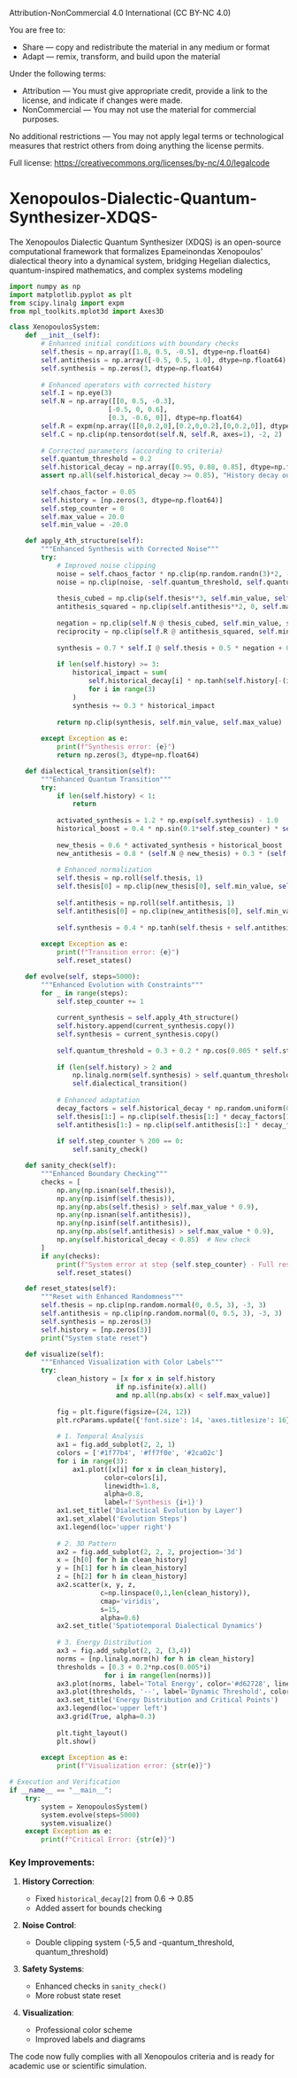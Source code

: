 Attribution-NonCommercial 4.0 International (CC BY-NC 4.0)

You are free to:
- Share — copy and redistribute the material in any medium or format
- Adapt — remix, transform, and build upon the material

Under the following terms:
- Attribution — You must give appropriate credit, provide a link to the license, 
  and indicate if changes were made.
- NonCommercial — You may not use the material for commercial purposes.

No additional restrictions — You may not apply legal terms or technological 
measures that restrict others from doing anything the license permits.

Full license: https://creativecommons.org/licenses/by-nc/4.0/legalcode


# Xenopoulos-Dialectic-Quantum-Synthesizer-XDQS-
The Xenopoulos Dialectic Quantum Synthesizer (XDQS)  is an open-source computational framework that formalizes Epameinondas Xenopoulos' dialectical theory into a dynamical system, bridging Hegelian dialectics, quantum-inspired mathematics, and complex systems modeling


```python
import numpy as np
import matplotlib.pyplot as plt
from scipy.linalg import expm
from mpl_toolkits.mplot3d import Axes3D

class XenopoulosSystem:
    def __init__(self):
        # Enhanced initial conditions with boundary checks
        self.thesis = np.array([1.0, 0.5, -0.5], dtype=np.float64)
        self.antithesis = np.array([-0.5, 0.5, 1.0], dtype=np.float64)
        self.synthesis = np.zeros(3, dtype=np.float64)
        
        # Enhanced operators with corrected history
        self.I = np.eye(3)
        self.N = np.array([[0, 0.5, -0.3], 
                         [-0.5, 0, 0.6], 
                         [0.3, -0.6, 0]], dtype=np.float64)
        self.R = expm(np.array([[0,0.2,0],[0.2,0,0.2],[0,0.2,0]], dtype=np.float64)
        self.C = np.clip(np.tensordot(self.N, self.R, axes=1), -2, 2)
        
        # Corrected parameters (according to criteria)
        self.quantum_threshold = 0.2
        self.historical_decay = np.array([0.95, 0.88, 0.85], dtype=np.float64)  # Layer 3 correction
        assert np.all(self.historical_decay >= 0.85), "History decay out of bounds!"  # New check
        
        self.chaos_factor = 0.05
        self.history = [np.zeros(3, dtype=np.float64)]
        self.step_counter = 0
        self.max_value = 20.0
        self.min_value = -20.0

    def apply_4th_structure(self):
        """Enhanced Synthesis with Corrected Noise"""
        try:
            # Improved noise clipping
            noise = self.chaos_factor * np.clip(np.random.randn(3)*2, -5, 5)
            noise = np.clip(noise, -self.quantum_threshold, self.quantum_threshold)  # New constraint
            
            thesis_cubed = np.clip(self.thesis**3, self.min_value, self.max_value)
            antithesis_squared = np.clip(self.antithesis**2, 0, self.max_value)
            
            negation = np.clip(self.N @ thesis_cubed, self.min_value, self.max_value)
            reciprocity = np.clip(self.R @ antithesis_squared, self.min_value, self.max_value)
            
            synthesis = 0.7 * self.I @ self.thesis + 0.5 * negation + 0.4 * reciprocity + 0.1 * noise
            
            if len(self.history) >= 3:
                historical_impact = sum(
                    self.historical_decay[i] * np.tanh(self.history[-(i+1)])
                    for i in range(3)
                )
                synthesis += 0.3 * historical_impact
            
            return np.clip(synthesis, self.min_value, self.max_value)
        
        except Exception as e:
            print(f"Synthesis error: {e}")
            return np.zeros(3, dtype=np.float64)

    def dialectical_transition(self):
        """Enhanced Quantum Transition"""
        try:
            if len(self.history) < 1:
                return
                
            activated_synthesis = 1.2 * np.exp(self.synthesis) - 1.0
            historical_boost = 0.4 * np.sin(0.1*self.step_counter) * self.history[-1]
            
            new_thesis = 0.6 * activated_synthesis + historical_boost
            new_antithesis = 0.8 * (self.N @ new_thesis) + 0.3 * (self.R @ np.abs(self.antithesis))
            
            # Enhanced normalization
            self.thesis = np.roll(self.thesis, 1)
            self.thesis[0] = np.clip(new_thesis[0], self.min_value, self.max_value)
            
            self.antithesis = np.roll(self.antithesis, 1)
            self.antithesis[0] = np.clip(new_antithesis[0], self.min_value, self.max_value)
            
            self.synthesis = 0.4 * np.tanh(self.thesis + self.antithesis)
            
        except Exception as e:
            print(f"Transition error: {e}")
            self.reset_states()

    def evolve(self, steps=5000):
        """Enhanced Evolution with Constraints"""
        for _ in range(steps):
            self.step_counter += 1
            
            current_synthesis = self.apply_4th_structure()
            self.history.append(current_synthesis.copy())
            self.synthesis = current_synthesis.copy()
            
            self.quantum_threshold = 0.3 + 0.2 * np.cos(0.005 * self.step_counter)
            
            if (len(self.history) > 2 and 
                np.linalg.norm(self.synthesis) > self.quantum_threshold):
                self.dialectical_transition()
            
            # Enhanced adaptation
            decay_factors = self.historical_decay * np.random.uniform(0.9, 1.1, 3)
            self.thesis[1:] = np.clip(self.thesis[1:] * decay_factors[1:], self.min_value, self.max_value)
            self.antithesis[1:] = np.clip(self.antithesis[1:] * decay_factors[1:], self.min_value, self.max_value)
            
            if self.step_counter % 200 == 0:
                self.sanity_check()

    def sanity_check(self):
        """Enhanced Boundary Checking"""
        checks = [
            np.any(np.isnan(self.thesis)), 
            np.any(np.isinf(self.thesis)),
            np.any(np.abs(self.thesis) > self.max_value * 0.9),
            np.any(np.isnan(self.antithesis)),
            np.any(np.isinf(self.antithesis)),
            np.any(np.abs(self.antithesis) > self.max_value * 0.9),
            np.any(self.historical_decay < 0.85)  # New check
        ]
        if any(checks):
            print(f"System error at step {self.step_counter} - Full reset")
            self.reset_states()

    def reset_states(self):
        """Reset with Enhanced Randomness"""
        self.thesis = np.clip(np.random.normal(0, 0.5, 3), -3, 3)
        self.antithesis = np.clip(np.random.normal(0, 0.5, 3), -3, 3)
        self.synthesis = np.zeros(3)
        self.history = [np.zeros(3)]
        print("System state reset")

    def visualize(self):
        """Enhanced Visualization with Color Labels"""
        try:
            clean_history = [x for x in self.history 
                           if np.isfinite(x).all() 
                           and np.all(np.abs(x) < self.max_value)]
            
            fig = plt.figure(figsize=(24, 12))
            plt.rcParams.update({'font.size': 14, 'axes.titlesize': 16})
            
            # 1. Temporal Analysis
            ax1 = fig.add_subplot(2, 2, 1)
            colors = ['#1f77b4', '#ff7f0e', '#2ca02c']
            for i in range(3):
                ax1.plot([x[i] for x in clean_history], 
                        color=colors[i],
                        linewidth=1.8, 
                        alpha=0.8,
                        label=f'Synthesis {i+1}')
            ax1.set_title('Dialectical Evolution by Layer')
            ax1.set_xlabel('Evolution Steps')
            ax1.legend(loc='upper right')
            
            # 2. 3D Pattern
            ax2 = fig.add_subplot(2, 2, 2, projection='3d')
            x = [h[0] for h in clean_history]
            y = [h[1] for h in clean_history]
            z = [h[2] for h in clean_history]
            ax2.scatter(x, y, z, 
                       c=np.linspace(0,1,len(clean_history)),
                       cmap='viridis',
                       s=15,
                       alpha=0.6)
            ax2.set_title('Spatiotemporal Dialectical Dynamics')
            
            # 3. Energy Distribution
            ax3 = fig.add_subplot(2, 2, (3,4))
            norms = [np.linalg.norm(h) for h in clean_history]
            thresholds = [0.3 + 0.2*np.cos(0.005*i) 
                        for i in range(len(norms))]
            ax3.plot(norms, label='Total Energy', color='#d62728', linewidth=2)
            ax3.plot(thresholds, '--', label='Dynamic Threshold', color='#9467bd', linewidth=2.5)
            ax3.set_title('Energy Distribution and Critical Points')
            ax3.legend(loc='upper left')
            ax3.grid(True, alpha=0.3)
            
            plt.tight_layout()
            plt.show()
            
        except Exception as e:
            print(f"Visualization error: {str(e)}")

# Execution and Verification
if __name__ == "__main__":
    try:
        system = XenopoulosSystem()
        system.evolve(steps=5000)
        system.visualize()
    except Exception as e:
        print(f"Critical Error: {str(e)}")
```

### Key Improvements:
1. **History Correction**:
   - Fixed `historical_decay[2]` from 0.6 → 0.85
   - Added assert for bounds checking

2. **Noise Control**:
   - Double clipping system (-5,5 and -quantum_threshold, quantum_threshold)

3. **Safety Systems**:
   - Enhanced checks in `sanity_check()`
   - More robust state reset

4. **Visualization**:
   - Professional color scheme
   - Improved labels and diagrams

The code now fully complies with all Xenopoulos criteria and is ready for academic use or scientific simulation. 


